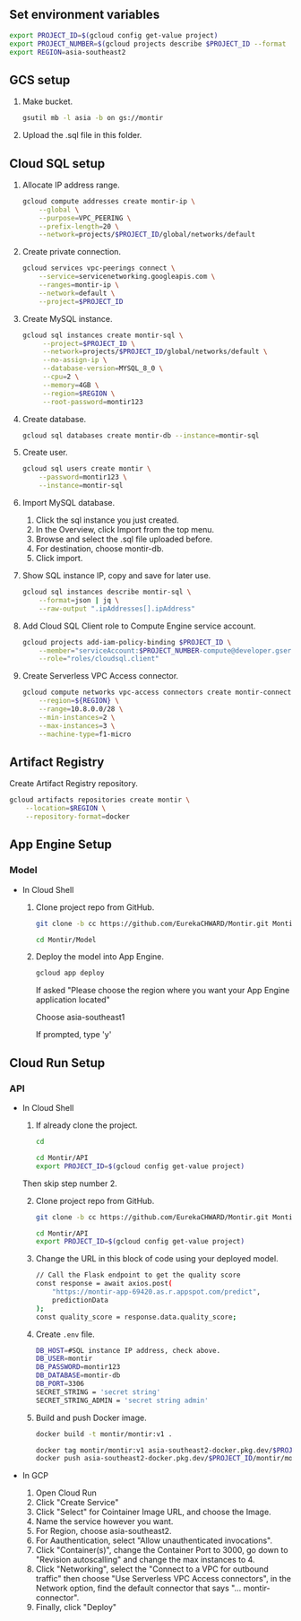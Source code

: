 ## Set environment variables

```bash
export PROJECT_ID=$(gcloud config get-value project)
export PROJECT_NUMBER=$(gcloud projects describe $PROJECT_ID --format 'value(projectNumber)')
export REGION=asia-southeast2
```

## GCS setup

1. Make bucket.

    ```bash
    gsutil mb -l asia -b on gs://montir
    ```

2. Upload the .sql file in this folder.

## Cloud SQL setup

1. Allocate IP address range.

    ```bash
    gcloud compute addresses create montir-ip \
        --global \
        --purpose=VPC_PEERING \
        --prefix-length=20 \
        --network=projects/$PROJECT_ID/global/networks/default
    ```

2. Create private connection.

    ```bash
    gcloud services vpc-peerings connect \
        --service=servicenetworking.googleapis.com \
        --ranges=montir-ip \
        --network=default \
        --project=$PROJECT_ID
    ```

3. Create MySQL instance.

   ```bash
   gcloud sql instances create montir-sql \
        --project=$PROJECT_ID \
        --network=projects/$PROJECT_ID/global/networks/default \
        --no-assign-ip \
        --database-version=MYSQL_8_0 \
        --cpu=2 \
        --memory=4GB \
        --region=$REGION \
        --root-password=montir123
    ```

4. Create database.

    ```bash
    gcloud sql databases create montir-db --instance=montir-sql
    ```

5. Create user.

    ```bash
    gcloud sql users create montir \
        --password=montir123 \
        --instance=montir-sql
    ```

6. Import MySQL database.

    1. Click the sql instance you just created.
    2. In the Overview, click Import from the top menu.
    3. Browse and select the .sql file uploaded before.
    4. For destination, choose montir-db.
    5. Click import.

7. Show SQL instance IP, copy and save for later use.

    ```bash
    gcloud sql instances describe montir-sql \
        --format=json | jq \
        --raw-output ".ipAddresses[].ipAddress"
    ```

8. Add Cloud SQL Client role to Compute Engine service account.

    ```bash
    gcloud projects add-iam-policy-binding $PROJECT_ID \
        --member="serviceAccount:$PROJECT_NUMBER-compute@developer.gserviceaccount.com" \
        --role="roles/cloudsql.client"
    ```

9. Create Serverless VPC Access connector.

    ```bash
    gcloud compute networks vpc-access connectors create montir-connector \
        --region=${REGION} \
        --range=10.8.0.0/28 \
        --min-instances=2 \
        --max-instances=3 \
        --machine-type=f1-micro
    ```

## Artifact Registry

Create Artifact Registry repository.

```bash
gcloud artifacts repositories create montir \
    --location=$REGION \
    --repository-format=docker 
```

## App Engine Setup

### Model

- In Cloud Shell

    1. Clone project repo from GitHub.

        ```bash
        git clone -b cc https://github.com/EurekaCHWARD/Montir.git Montir

        cd Montir/Model
        ```

    2. Deploy the model into App Engine.

        ```bash
        gcloud app deploy
        ```

        If asked "Please choose the region where you want your App Engine application located"

        Choose asia-southeast1

        If prompted, type 'y'

## Cloud Run Setup

### API

- In Cloud Shell

    1. If already clone the project.

        ```bash
        cd

        cd Montir/API
        export PROJECT_ID=$(gcloud config get-value project)
        ```

    Then skip step number 2.

    2. Clone project repo from GitHub.

        ```bash
        git clone -b cc https://github.com/EurekaCHWARD/Montir.git Montir

        cd Montir/API 
        export PROJECT_ID=$(gcloud config get-value project)
        ```

    3. Change the URL in this block of code using your deployed model.

        ```bash
        // Call the Flask endpoint to get the quality score
        const response = await axios.post(
            "https://montir-app-69420.as.r.appspot.com/predict",
            predictionData
        );
        const quality_score = response.data.quality_score;
        ```

    3. Create `.env` file.

        ```bash
        DB_HOST=#SQL instance IP address, check above.
        DB_USER=montir
        DB_PASSWORD=montir123
        DB_DATABASE=montir-db
        DB_PORT=3306
        SECRET_STRING = 'secret string'
        SECRET_STRING_ADMIN = 'secret string admin'
        ```

    3. Build and push Docker image.

        ```bash
        docker build -t montir/montir:v1 .

        docker tag montir/montir:v1 asia-southeast2-docker.pkg.dev/$PROJECT_ID/montir/montir:v1
        docker push asia-southeast2-docker.pkg.dev/$PROJECT_ID/montir/montir:v1
        ```

- In GCP

    1. Open Cloud Run
    2. Click "Create Service"
    3. Click "Select" for Cointainer Image URL, and choose the Image.
    4. Name the service however you want.
    5. For Region, choose asia-southeast2.
    6. For Aauthentication, select "Allow unauthenticated invocations".
    7. Click "Container(s)", change the Container Port to 3000, go down to "Revision autoscalling" and change the max instances to 4.
    8. Click "Networking", select the "Connect to a VPC for outbound traffic" then choose "Use Serverless VPC Access connectors", in the Network option, find the default connector that says "... montir-connector".
    9. Finally, click "Deploy"